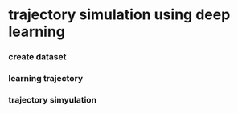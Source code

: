 # trajectory simulation using deep learning 
### create dataset ###
### learning trajectory ###
### trajectory simyulation ###
